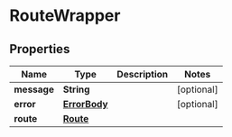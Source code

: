 
# RouteWrapper

## Properties
Name | Type | Description | Notes
------------ | ------------- | ------------- | -------------
**message** | **String** |  |  [optional]
**error** | [**ErrorBody**](ErrorBody.md) |  |  [optional]
**route** | [**Route**](Route.md) |  | 




